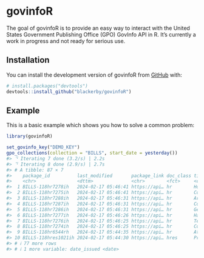 
<!-- README.md is generated from README.Rmd. Please edit that file -->

# govinfoR

<!-- badges: start -->
<!-- badges: end -->

The goal of govinfoR is to provide an easy way to interact with the
United States Government Publishing Office (GPO) GovInfo API in R. It’s
currently a work in progress and not ready for serious use.

## Installation

You can install the development version of govinfoR from
[GitHub](https://github.com/) with:

``` r
# install.packages("devtools")
devtools::install_github("blackerby/govinfoR")
```

## Example

This is a basic example which shows you how to solve a common problem:

``` r
library(govinfoR)

set_govinfo_key("DEMO_KEY")
gpo_collections(collection = "BILLS", start_date = yesterday())
#> ⠙ Iterating 7 done (3.2/s) | 2.2s
#> ⠙ Iterating 8 done (2.9/s) | 2.7s
#> # A tibble: 87 × 7
#>    package_id          last_modified       package_link doc_class title congress
#>    <chr>               <dttm>              <chr>        <fct>     <chr>    <int>
#>  1 BILLS-118hr7278ih   2024-02-17 05:46:41 https://api… hr        Hous…      118
#>  2 BILLS-118hr7275ih   2024-02-17 05:46:41 https://api… hr        Comp…      118
#>  3 BILLS-118hr7288ih   2024-02-17 05:46:31 https://api… hr        Arme…      118
#>  4 BILLS-118hr7287ih   2024-02-17 05:46:31 https://api… hr        Coun…      118
#>  5 BILLS-118hr7286ih   2024-02-17 05:46:31 https://api… hr        Gene…      118
#>  6 BILLS-118hr7277ih   2024-02-17 05:46:26 https://api… hr        Halt…      118
#>  7 BILLS-118hr7276ih   2024-02-17 05:46:25 https://api… hr        Tele…      118
#>  8 BILLS-118hr7274ih   2024-02-17 05:46:25 https://api… hr        Conn…      118
#>  9 BILLS-118hr6544rh   2024-02-17 05:44:35 https://api… hr        Atom…      118
#> 10 BILLS-118hres1021ih 2024-02-17 05:44:30 https://api… hres      Prov…      118
#> # ℹ 77 more rows
#> # ℹ 1 more variable: date_issued <date>
```
